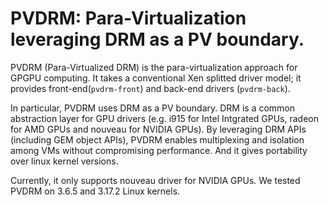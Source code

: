 # PVDRM: Para-Virtualization leveraging DRM as a PV boundary.

PVDRM (Para-Virtualized DRM) is the para-virtualization approach for GPGPU computing.
It takes a conventional Xen splitted driver model;
it provides front-end(`pvdrm-front`) and back-end drivers (`pvdrm-back`).

In particular, PVDRM uses DRM as a PV boundary.
DRM is a common abstraction layer for GPU drivers
(e.g. i915 for Intel Intgrated GPUs, radeon for AMD GPUs and nouveau for NVIDIA GPUs).
By leveraging DRM APIs (including GEM object APIs), PVDRM enables multiplexing and isolation among VMs without compromising performance. And it gives portability over linux kernel versions.

Currently, it only supports nouveau driver for NVIDIA GPUs.
We tested PVDRM on 3.6.5 and 3.17.2 Linux kernels.
